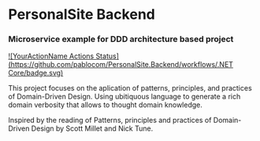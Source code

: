 # PersonalSite Backend
### Microservice example for DDD architecture based project

[![YourActionName Actions Status]
(https://github.com/pablocom/PersonalSite.Backend/workflows/.NET Core/badge.svg)](https://github.com/pablocom/PersonalSite.Backend/.github/workflows)

This project focuses on the aplication of patterns, principles, and practices of Domain-Driven Design. Using ubitiquous language to generate a rich domain verbosity that allows to thought domain knowledge.

Inspired by the reading of Patterns, principles and practices of Domain-Driven Design by Scott Millet and Nick Tune.
